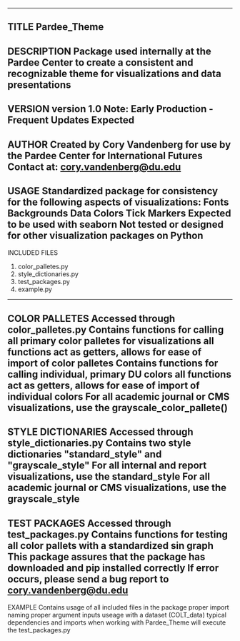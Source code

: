 ----
TITLE
Pardee_Theme
----
DESCRIPTION
Package used internally at the Pardee Center to create a consistent and recognizable theme for visualizations and data presentations
----
VERSION
version 1.0
Note: Early Production - Frequent Updates Expected
----
AUTHOR
Created by Cory Vandenberg for use by the Pardee Center for International Futures
Contact at: cory.vandenberg@du.edu
----
USAGE
Standardized package for consistency for the following aspects of visualizations:
	Fonts
	Backgrounds
	Data Colors
	Tick Markers
Expected to be used with seaborn
	Not tested or designed for other visualization packages on Python
----
INCLUDED FILES
1. color_palletes.py
2. style_dictionaries.py
3. test_packages.py
4. example.py
----
COLOR PALLETES
Accessed through color_palletes.py
Contains functions for calling all primary color palletes for visualizations
	all functions act as getters, allows for ease of import of color palletes
Contains functions for calling individual, primary DU colors
	all functions act as getters, allows for ease of import of individual colors
	For all academic journal or CMS visualizations, use the grayscale_color_pallete()
----
STYLE DICTIONARIES
Accessed through style_dictionaries.py
Contains two style dictionaries "standard_style" and "grayscale_style"
	For all internal and report visualizations, use the standard_style
	For all academic journal or CMS visualizations, use the grayscale_style
----
TEST PACKAGES
Accessed through test_packages.py
Contains functions for testing all color pallets with a standardized sin graph
This package assures that the package has downloaded and pip installed correctly
If error occurs, please send a bug report to cory.vandenberg@du.edu
----
EXAMPLE
Contains usage of all included files in the package
	proper import naming
	proper argument inputs
	useage with a dataset (COLT_data)
	typical dependencies and imports when working with Pardee_Theme
	will execute the test_packages.py


